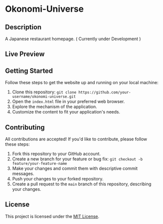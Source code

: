 # Okonomi-Universe

## Description
A Japanese restaurant homepage. ( Currently under Development )

## Live Preview

## Getting Started
Follow these steps to get the website up and running on your local machine:

1. Clone this repository: `git clone https://github.com/your-username/okonomi-universe.git`
2. Open the `index.html` file in your preferred web browser.
3. Explore the mechanism of the application.
4. Customize the content to fit your application's needs.

## Contributing
All contributions are accepted! If you'd like to contribute, please follow these steps:

1. Fork this repository to your GitHub account.
2. Create a new branch for your feature or bug fix: `git checkout -b feature/your-feature-name`
3. Make your changes and commit them with descriptive commit messages.
4. Push your changes to your forked repository.
5. Create a pull request to the `main` branch of this repository, describing your changes.

## License

This project is licensed under the [MIT License](LICENSE).
